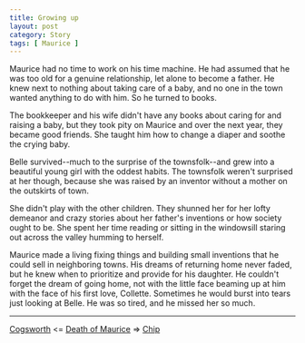 ```yaml
---
title: Growing up
layout: post
category: Story
tags: [ Maurice ]
---
```

Maurice had no time to work on his time machine. He had assumed that he was too old for a genuine relationship, let alone to become a father. He knew next to nothing about taking care of a baby, and no one in the town wanted anything to do with him. So he turned to books.

<!-- more -->

The bookkeeper and his wife didn't have any books about caring for and raising a baby, but they took pity on Maurice and over the next year, they became good friends. She taught him how to change a diaper and soothe the crying baby.

Belle survived--much to the surprise of the townsfolk--and grew into a beautiful young girl with the oddest habits. The townsfolk weren't surprised at her though, because she was raised by an inventor without a mother on the outskirts of town.

She didn't play with the other children. They shunned her for her lofty demeanor and crazy stories about her father's inventions or how society ought to be. She spent her time reading or sitting in the windowsill staring out across the valley humming to herself.

Maurice made a living fixing things and building small inventions that he could sell in neighboring towns. His dreams of returning home never faded, but he knew when to prioritize and provide for his daughter. He couldn't forget the dream of going home, not with the little face beaming up at him with the face of his first love, Collette. Sometimes he would burst into tears just looking at Belle. He was so tired, and he missed her so much.

---

 [Cogsworth](/story/2017/07/26/cogsworth)  <= [Death of Maurice](/maurice) =>  [Chip](/story/2017/08/11/chip)
